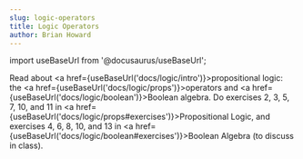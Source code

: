 ```yaml
---
slug: logic-operators
title: Logic Operators
author: Brian Howard
---
```

import useBaseUrl from '@docusaurus/useBaseUrl';

Read about <a href={useBaseUrl('docs/logic/intro')}>propositional logic</a>: the <a href={useBaseUrl('docs/logic/props')}>operators</a> and <a href={useBaseUrl('docs/logic/boolean')}>Boolean algebra</a>.
Do exercises 2, 3, 5, 7, 10, and 11 in <a href={useBaseUrl('docs/logic/props#exercises')}>Propositional Logic</a>, and exercises 4, 6, 8, 10, and 13 in <a href={useBaseUrl('docs/logic/boolean#exercises')}>Boolean Algebra</a> (to discuss in class).
